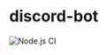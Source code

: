 # discord-bot

![Node.js CI](https://github.com/github/docs/actions/workflows/node.js.yml/badge.svg)
